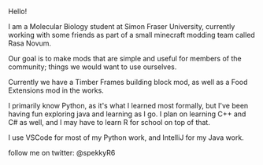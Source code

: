 Hello!

I am a Molecular Biology student at Simon Fraser University, currently working with some friends as part of a small minecraft modding team called Rasa Novum.

Our goal is to make mods that are simple and useful for members of the community; things we would want to use ourselves.

Currently we have a Timber Frames building block mod, as well as a Food Extensions mod in the works.

I primarily know Python, as it's what I learned most formally, but I've been having fun exploring java and learning as I go. I plan on learning C++ and C# as well, and I may have to learn R for school on top of that.

I use VSCode for most of my Python work, and IntelliJ for my Java work.

follow me on twitter: @spekkyR6

